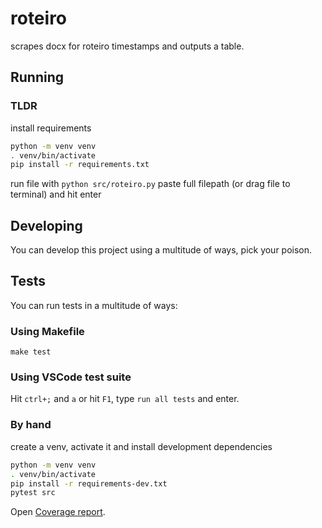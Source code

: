 # roteiro
scrapes docx for roteiro timestamps and outputs a table.

## Running
### TLDR
install requirements
```sh
python -m venv venv
. venv/bin/activate
pip install -r requirements.txt
```
run file with `python src/roteiro.py`
paste full filepath (or drag file to terminal) and hit enter

## Developing
You can develop this project using a multitude of ways, pick your poison.

## Tests
You can run tests in a multitude of ways:

### Using Makefile
`make test`

### Using VSCode test suite
Hit `ctrl+;` and `a` or hit `F1`, type `run all tests` and enter.

### By hand
create a venv, activate it and install development dependencies 
```sh
python -m venv venv
. venv/bin/activate
pip install -r requirements-dev.txt
pytest src
```
Open [Coverage report](./htmlcov/index.html).
